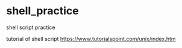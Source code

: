# shell_practice
shell script practice 

tutorial of shell script
https://www.tutorialspoint.com/unix/index.htm

